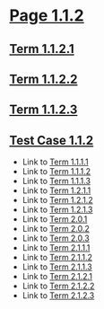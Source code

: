 # [Page 1.1.2](#page-112)

## [Term 1.1.2.1](#term-1121)

## [Term 1.1.2.2](#term-1122)

## [Term 1.1.2.3](#term-1123)

## [Test Case 1.1.2](#test-case-112)

*   Link to [Term 1.1.1.1](http://my.org/chapter-1/RE-RE-1-1/page-1-1-1.md#term-1111)
*   Link to [Term 1.1.1.2](http://my.org/chapter-1/RE-RE-1-1/page-1-1-1.md#term-1112)
*   Link to [Term 1.1.1.3](http://my.org/chapter-1/RE-RE-1-1/page-1-1-1.md#term-1113)
*   Link to [Term 1.2.1.1](http://my.org/chapter-1/RE-RE-1-2/page-1-2-1.md#term-1211)
*   Link to [Term 1.2.1.2](http://my.org/chapter-1/RE-RE-1-2/page-1-2-1.md#term-1212)
*   Link to [Term 1.2.1.3](http://my.org/chapter-1/RE-RE-1-2/page-1-2-1.md#term-1213)
*   Link to [Term 2.0.1](http://my.org/chapter-2/page-2-0.md#term-201)
*   Link to [Term 2.0.2](http://my.org/chapter-2/page-2-0.md#term-202)
*   Link to [Term 2.0.3](http://my.org/chapter-2/page-2-0.md#term-203)
*   Link to [Term 2.1.1.1](http://my.org/chapter-2/RE-RE-2-1/page-2-1-1.md#term-2111)
*   Link to [Term 2.1.1.2](http://my.org/chapter-2/RE-RE-2-1/page-2-1-1.md#term-2112)
*   Link to [Term 2.1.1.3](http://my.org/chapter-2/RE-RE-2-1/page-2-1-1.md#term-2113)
*   Link to [Term 2.1.2.1](http://my.org/chapter-2/RE-RE-2-1/page-2-1-2.md#term-2121)
*   Link to [Term 2.1.2.2](http://my.org/chapter-2/RE-RE-2-1/page-2-1-2.md#term-2122)
*   Link to [Term 2.1.2.3](http://my.org/chapter-2/RE-RE-2-1/page-2-1-2.md#term-2123)
